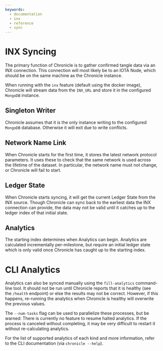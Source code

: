 ```yaml
---
keywords:
  - documentation
  - inx
  - reference
  - sync
---
```


# INX Syncing

The primary function of Chronicle is to gather confirmed tangle data via an INX connection. This connection will most likely be to an IOTA Node, which should be on the same machine as the Chronicle instance.

When running with the `inx` feature (default using the docker image), Chronicle will stream data from the `INX_URL` and store it in the configured `MongoDB` instance.

## Singleton Writer

Chronicle assumes that it is the only instance writing to the configured `MongoDB` database. Otherwise it will exit due to write conflicts.

## Network Name Link

When Chronicle starts for the first time, it stores the latest network protocol parameters. It uses these to check that the same network is used across the lifetime of the dataset. In particular, the network name must not change, or Chronicle will fail to start.

## Ledger State

When Chronicle starts syncing, it will get the current Ledger State from the INX source. Though Chronicle can sync back to the earliest data the INX connection can provide, the data may not be valid until it catches up to the ledger index of that initial state.

## Analytics

The starting index determines when Analytics can begin. Analytics are calculated incrementally per-milestone, but require an initial ledger state which is only valid once Chronicle has caught up to the starting index.

# CLI Analytics

Analytics can also be synced manually using the `fill-analytics` command-line tool. It should not be run until Chronicle reports that it is healthy (see the `/health` endpoint) or else the results may not be correct. However, if this happens, re-running the analytics when Chronicle is healthy will overwrite the previous values.

The `--num-tasks` flag can be used to parallelize these processes, but be warned: There is currently no feature to resume halted analytics. If the process is canceled without completing, it may be very difficult to restart it without re-calculating analytics.

For the list of supported analytics of each kind and more information, refer to the CLI documentation (via `chronicle --help`).
